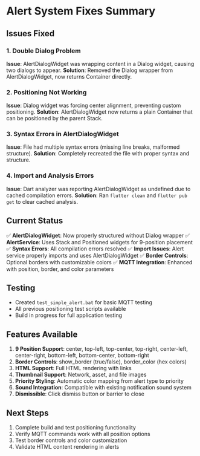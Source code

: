 # Alert System Fixes Summary

## Issues Fixed

### 1. Double Dialog Problem
**Issue**: AlertDialogWidget was wrapping content in a Dialog widget, causing two dialogs to appear.
**Solution**: Removed the Dialog wrapper from AlertDialogWidget, now returns Container directly.

### 2. Positioning Not Working  
**Issue**: Dialog widget was forcing center alignment, preventing custom positioning.
**Solution**: AlertDialogWidget now returns a plain Container that can be positioned by the parent Stack.

### 3. Syntax Errors in AlertDialogWidget
**Issue**: File had multiple syntax errors (missing line breaks, malformed structure).
**Solution**: Completely recreated the file with proper syntax and structure.

### 4. Import and Analysis Errors
**Issue**: Dart analyzer was reporting AlertDialogWidget as undefined due to cached compilation errors.
**Solution**: Ran `flutter clean` and `flutter pub get` to clear cached analysis.

## Current Status

✅ **AlertDialogWidget**: Now properly structured without Dialog wrapper
✅ **AlertService**: Uses Stack and Positioned widgets for 9-position placement
✅ **Syntax Errors**: All compilation errors resolved
✅ **Import Issues**: Alert service properly imports and uses AlertDialogWidget
✅ **Border Controls**: Optional borders with customizable colors
✅ **MQTT Integration**: Enhanced with position, border, and color parameters

## Testing

- Created `test_simple_alert.bat` for basic MQTT testing
- All previous positioning test scripts available
- Build in progress for full application testing

## Features Available

1. **9 Position Support**: center, top-left, top-center, top-right, center-left, center-right, bottom-left, bottom-center, bottom-right
2. **Border Controls**: show_border (true/false), border_color (hex colors)
3. **HTML Support**: Full HTML rendering with links
4. **Thumbnail Support**: Network, asset, and file images
5. **Priority Styling**: Automatic color mapping from alert type to priority
6. **Sound Integration**: Compatible with existing notification sound system
7. **Dismissible**: Click dismiss button or barrier to close

## Next Steps

1. Complete build and test positioning functionality
2. Verify MQTT commands work with all position options
3. Test border controls and color customization
4. Validate HTML content rendering in alerts
